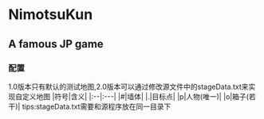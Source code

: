 # NimotsuKun
## A famous JP game
### 配置
1.0版本只有默认的测试地图,2.0版本可以通过修改源文件中的stageData.txt来实现自定义地图
|符号|含义|
|:--|:---|
|#|墙体|
|.|目标点|
|p|人物(唯一)|
|o|箱子(若干)|
tips:stageData.txt需要和源程序放在同一目录下